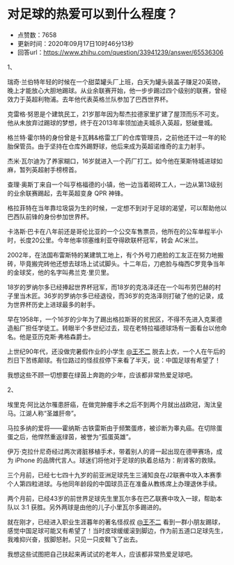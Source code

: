 # 对足球的热爱可以到什么程度？
- 点赞数：7658
- 更新时间：2020年09月17日10时46分13秒
- 回答url：https://www.zhihu.com/question/33941239/answer/65536306
<body>
 <p data-pid="Vht5vNam">1、</p>
 <p data-pid="lVP1JrGZ">瑞奇·兰伯特年轻的时候在一个甜菜罐头厂上班，白天为罐头装盖子赚足20英镑，晚上才能放心大胆地踢球。从业余联赛开始，他一步步踢过四个级别的联赛，曾经效力于英超利物浦。去年他代表英格兰队参加了巴西世界杯。</p>
 <p data-pid="2gBuigr7">克雷格·努恩是个建筑民工，21岁那年因为帮杰拉德家里扩建了屋顶而乐不可支。他从未放弃过踢球的梦想，终于在2013年率领加迪夫城杀入英超，怒破曼城。</p>
 <p data-pid="DkpOmzvS">格兰特·霍尔特的身份曾是卡瓦韩&amp;格雷工厂的仓库管理员，之前他还干过一年的轮胎保管员。由于坚持在仓库外踢野球，他后来成为英超诺维奇的主力射手。</p>
 <p data-pid="18o4pHSZ">杰米·瓦尔迪为了养家糊口，16岁就进入一个药厂打工。如今他在莱斯特城进球如麻，暂列英超射手榜榜首。</p>
 <p data-pid="rb8qB-9l">查理·奥斯丁来自一个叫亨格福德的小镇，他一边当着砌砖工人，一边从第13级别的业余联赛踢起，去年英超变身 QPR 神锋。</p>
 <p data-pid="AgivQhVG">格拉菲特在当年靠垃圾袋为生的时候，一定想不到对于足球的渴望，可以帮助他以巴西队前锋的身份参加世界杯。</p>
 <p data-pid="7nS3iiBS">卡洛斯·巴卡在八年前还是哥伦比亚的一个公交车售票员，他所在的公车单程半小时，长度20公里。今年他率领塞维利亚夺得欧联杯冠军，转会 AC米兰。</p>
 <p data-pid="PwSO9g-1">2002年，在法国布雷斯特的某建筑工地上，有个外号刀疤脸的工友正在努力地搬砖，毕竟搬完砖他还想去球场上试试脚头。十二年后，刀疤脸与梅西C罗竞争当年的金球奖，他的名字叫弗兰克·里贝里。</p>
 <p data-pid="moGlo6V1">18岁的罗纳尔多已经捧起世界杯冠军，而18岁的克洛泽还在一个叫布劳巴赫的村子里当木匠。36岁的罗纳尔多已经退役，而36岁的克洛泽则打破了他的记录，成为世界杯历史上进球最多的射手。</p>
 <p data-pid="kzaPZ5dZ">早在1958年，一个16岁的少年为了踢出格拉斯哥的贫民区，不得不先进入克莱德造船厂担任学徒工。转眼半个多世纪过去，现在老特拉福德球场有一面看台以他命名。他是亚历克斯·弗格森爵士。</p>
 <p data-pid="onflZlQ8">上世纪90年代，还没做完暑假作业的小学生 <a class="member_mention" href="https://www.zhihu.com/people/6f7bbde958149b49e1bc03be80029c31" data-hash="6f7bbde958149b49e1bc03be80029c31" data-hovercard="p$b$6f7bbde958149b49e1bc03be80029c31">@王不二</a> 脱去上衣，一个人在午后的烈日下苦练颠球。有位路过的怪叔叔停下来看了半天，说：中国足球有希望了！</p>
 <p data-pid="eEU5fBCS">我想这些不顾一切想要在绿茵上奔跑的少年，应该都非常热爱足球吧。</p>
 <p data-pid="3_qAwlJK">2、</p>
 <p data-pid="QG9pu-M5">埃里克·阿比达尔罹患肝癌，在做完肿瘤手术之后不到两个月就出战欧冠，淘汰皇马。江湖人称“圣雄肝帝”。</p>
 <p data-pid="A4vZMOi7">马拉多纳的爱将——霍纳斯·古铁雷斯由于频繁蛋疼，被诊断为睾丸癌。在切除蛋蛋之后，他悍然重返绿茵，被誉为“孤蛋英雄”。</p>
 <p data-pid="qTGtN9_1">伊万·克拉什尼奇经过两次肾脏移植手术，带着别人的肾一起出现在德甲赛场，成为 iPhone 的品牌代言人。球迷们将他对于足球的执着总结为：削肾客的救赎。</p>
 <p data-pid="bVAzcGGW">三个月前，已经七七四十九岁的前亚洲足球先生三浦知良在J2联赛中攻入本赛季个人第四粒进球。与他同年龄段的中国球员正在准备从教练席上办理退休手续。</p>
 <p data-pid="ptnag6qn">两个月前，已经43岁的前世界足球先生里瓦尔多在巴乙联赛中攻入一球，帮助本队以 3:1 获胜。另外两球是由他的儿子小里瓦尔多踢进的。</p>
 <p data-pid="ZkLOk7am">就在刚才，已经进入职业生涯暮年的著名怪叔叔 <a class="member_mention" href="https://www.zhihu.com/people/6f7bbde958149b49e1bc03be80029c31" data-hash="6f7bbde958149b49e1bc03be80029c31" data-hovercard="p$b$6f7bbde958149b49e1bc03be80029c31">@王不二</a> 看到一群小朋友踢球，感觉中国足球可能又有希望了！当时皮球缓缓滚到脚边，作为前五道口足球先生，我难抑兴奋，拔脚怒射。只见一只皮鞋飞了出去。</p>
 <p data-pid="sbBboEJm">我想这些试图把自己扶起来再试试的老年人，应该都非常热爱足球吧。</p>
</body>